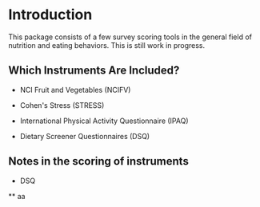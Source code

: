 # Introduction

This package consists of a few survey scoring tools in the general field of nutrition and eating behaviors. This is still work in progress.

## Which Instruments Are Included?

* NCI Fruit and Vegetables (NCIFV)

* Cohen's Stress (STRESS)

* International Physical Activity Questionnaire (IPAQ)

* Dietary Screener Questionnaires (DSQ)

## Notes in the scoring of instruments

* DSQ

** aa
